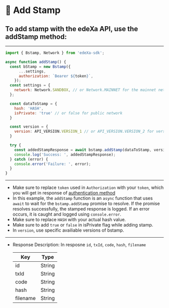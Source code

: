 # 📝 Add Stamp

## To add stamp with the edeXa API, use the addStamp method:

---

```SDK.js
import { Bstamp, Network } from 'edeXa-sdk';

async function addStamp() {
  const bStamp = new Bstamp({
      ...settings,
      authorization: `Bearer ${token}`,
    });
  const settings = {
    network: Network.SANDBOX, // or Network.MAINNET for the mainnet network
  };

  const dataToStamp = {
    hash: 'HASH',
    isPrivate: 'true' // or false for public network
  }

  const version = {
    version: API_VERSION.VERSION_1 // or API_VERSION.VERSION_2 for version 2
  }

  try {
    const addedStampResponse = await bstamp.addStamp(dataToStamp, version);
    console.log('Success: ', addedStampResponse);
  } catch (error) {
    console.error('Failure: ', error);
  }
}

```

---

- Make sure to replace `token` used in `Authorization` with your `token`, which you will get in response of [authentication method](./authenticate.md)
- In this example, the `addStamp` function is an `async` function that uses `await` to wait for the `bstamp.addStamp` promise to resolve. If the promise resolves successfully, the stamped response is logged. If an error occurs, it is caught and logged using `console.error`.
- Make sure to replace `HASH` with your actual hash value.
- Make sure to add `true` or `false` in isPrivate flag while adding stamp.
- In `version`, use specific availiable versions of bstamp.

---

- Response Description: In resposne `id`, `txId`, `code`, `hash`, `filename`

  | Key      | Type   |
  | -------- | ------ |
  | id       | String |
  | txId     | String |
  | code     | String |
  | hash     | String |
  | filename | String |
